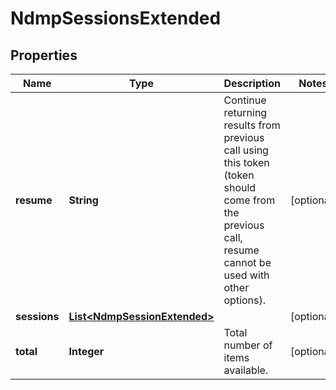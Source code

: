 
# NdmpSessionsExtended

## Properties
Name | Type | Description | Notes
------------ | ------------- | ------------- | -------------
**resume** | **String** | Continue returning results from previous call using this token (token should come from the previous call, resume cannot be used with other options). |  [optional]
**sessions** | [**List&lt;NdmpSessionExtended&gt;**](NdmpSessionExtended.md) |  |  [optional]
**total** | **Integer** | Total number of items available. |  [optional]



